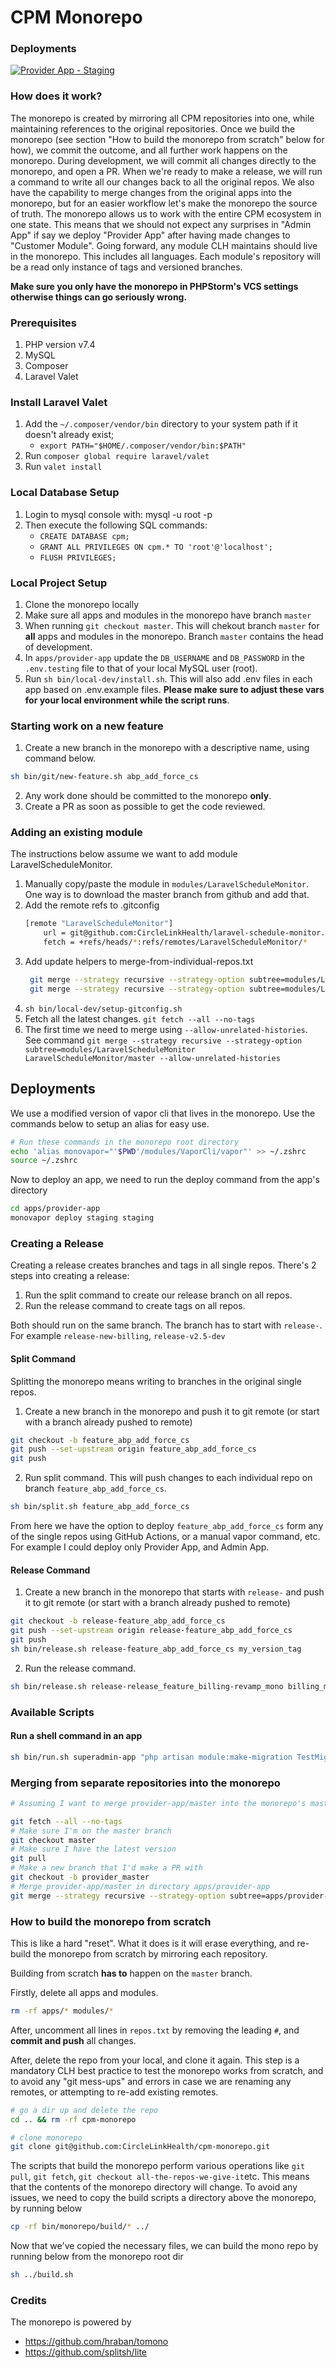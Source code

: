 # CPM Monorepo

### Deployments
[![Provider App - Staging](https://github.com/CircleLinkHealth/cpm-monorepo/actions/workflows/provider.yml/badge.svg)](https://github.com/CircleLinkHealth/cpm-monorepo/actions/workflows/provider.yml)

### How does it work?
The monorepo is created by mirroring all CPM repositories into one, while maintaining references to the original repositories. Once we build the monorepo (see section "How to build the monorepo from scratch" below for how), we commit the outcome, and all further work happens on the monorepo. During development, we will commit all changes directly to the monorepo, and open a PR. When we're ready to make a release, we will run a command to write all our changes back to all the original repos. We also have the capability to merge changes from the original apps into the monorepo, but for an easier workflow let's make the monorepo the source of truth. The monorepo allows us to work with the entire CPM ecosystem in one state. This means that we should not expect any surprises in "Admin App" if say we deploy "Provider App" after having made changes to "Customer Module". Going forward, any module CLH maintains should live in the monorepo. This includes all languages. Each module's repository will be a read only instance of tags and versioned branches.

**Make sure you only have the monorepo in PHPStorm's VCS settings otherwise things can go seriously wrong.**

### Prerequisites
1. PHP version v7.4
2. MySQL
3. Composer
4. Laravel Valet

### Install Laravel Valet
1. Add the `~/.composer/vendor/bin` directory to your system path if it doesn't already exist;
   - `export PATH="$HOME/.composer/vendor/bin:$PATH"`
2. Run `composer global require laravel/valet`
3. Run `valet install`

### Local Database Setup
1. Login to mysql console with: mysql -u root -p
2. Then execute the following SQL commands:
   - `CREATE DATABASE cpm;`
   - `GRANT ALL PRIVILEGES ON cpm.* TO 'root'@'localhost';`
   - `FLUSH PRIVILEGES;`

### Local Project Setup
1. Clone the monorepo locally
2. Make sure all apps and modules in the monorepo have branch `master`
3. When running `git checkout master`. This will chekout branch `master` for **all** apps and modules in the monorepo. Branch `master` contains the head of development.
4. In `apps/provider-app` update the `DB_USERNAME` and `DB_PASSWORD` in the `.env.testing` file to that of your local MySQL user (root).
5. Run `sh bin/local-dev/install.sh`. This will also add .env files in each app based on .env.example files. **Please make sure to adjust these vars for your local environment while the script runs**.

### Starting work on a new feature
1. Create a new branch in the monorepo with a descriptive name, using command below.
```bash
sh bin/git/new-feature.sh abp_add_force_cs
```
2. Any work done should be committed to the monorepo **only**.
3. Create a PR as soon as possible to get the code reviewed.

### Adding an existing module
The instructions below assume we want to add module LaravelScheduleMonitor.
1. Manually copy/paste the module in `modules/LaravelScheduleMonitor`. One way is to download the master branch from github and add that.
2. Add the remote refs to .gitconfig
    ```bash
    [remote "LaravelScheduleMonitor"]
        url = git@github.com:CircleLinkHealth/laravel-schedule-monitor.git
        fetch = +refs/heads/*:refs/remotes/LaravelScheduleMonitor/*
    ```
3. Add update helpers to merge-from-individual-repos.txt
   ```bash
    git merge --strategy recursive --strategy-option subtree=modules/LaravelScheduleMonitor LaravelScheduleMonitor/master
    git merge --strategy recursive --strategy-option subtree=modules/LaravelScheduleMonitor LaravelScheduleMonitor/development
    ```
4. `sh bin/local-dev/setup-gitconfig.sh`
4. Fetch all the latest changes. `git fetch --all --no-tags`
5. The first time we need to merge using `--allow-unrelated-histories`. See command `git merge --strategy recursive --strategy-option subtree=modules/LaravelScheduleMonitor LaravelScheduleMonitor/master --allow-unrelated-histories`



## Deployments
We use a modified version of vapor cli that lives in the monorepo. Use the commands below to setup an alias for easy use.
```bash
# Run these commands in the monorepo root directory
echo 'alias monovapor="'$PWD'/modules/VaporCli/vapor"' >> ~/.zshrc 
source ~/.zshrc
```
Now to deploy an app, we need to run the deploy command from the app's directory
```bash
cd apps/provider-app
monovapor deploy staging staging
```

### Creating a Release
Creating a release creates branches and tags in all single repos. There's 2 steps into creating a release:
1. Run the split command to create our release branch on all repos.
2. Run the release command to create tags on all repos. 

Both should run on the same branch. The branch has to start with `release-`. For example `release-new-billing`, `release-v2.5-dev`

#### Split Command
Splitting the monorepo means writing to branches in the original single repos. 
1. Create a new branch in the monorepo and push it to git remote (or start with a branch already pushed to remote)
```bash
git checkout -b feature_abp_add_force_cs
git push --set-upstream origin feature_abp_add_force_cs
git push
```
2. Run split command. This will push changes to each individual repo on branch `feature_abp_add_force_cs`.
```bash
sh bin/split.sh feature_abp_add_force_cs
```
From here we have the option to deploy `feature_abp_add_force_cs` form any of the single repos using GitHub Actions, or a manual vapor command, etc. For example I could deploy only Provider App, and Admin App.

#### Release Command
1. Create a new branch in the monorepo that starts with `release-` and push it to git remote (or start with a branch already pushed to remote)
```bash
git checkout -b release-feature_abp_add_force_cs
git push --set-upstream origin release-feature_abp_add_force_cs
git push
sh bin/release.sh release-feature_abp_add_force_cs my_version_tag
```
2. Run the release command. 
```bash
sh bin/release.sh release-release_feature_billing-revamp_mono billing_monorepo_test_v4
```

### Available Scripts
#### Run a shell command in an app
```bash
sh bin/run.sh superadmin-app "php artisan module:make-migration TestMigration CpmMigrations"
```
### Merging from separate repositories into the monorepo
```bash
# Assuming I want to merge provider-app/master into the monorepo's master branch

git fetch --all --no-tags
# Make sure I'm on the master branch
git checkout master
# Make sure I have the latest version
git pull
# Make a new branch that I'd make a PR with
git checkout -b provider_master
# Merge provider-app/master in directory apps/provider-app
git merge --strategy recursive --strategy-option subtree=apps/provider-app provider-app/master 
```

### How to build the monorepo from scratch
This is like a hard "reset". What it does is it will erase everything, and re-build the monorepo from scratch by mirroring each repository. 

Building from scratch **has to** happen on the `master` branch.

Firstly, delete all apps and modules. 
```bash
rm -rf apps/* modules/*
```

After, uncomment all lines in `repos.txt` by removing the leading `#`, and **commit and push** all changes.

After, delete the repo from your local, and clone it again. This step is a mandatory CLH best practice to test the monorepo works from scratch, and to avoid any "git mess-ups" and errors in case we are renaming any remotes, or attempting to re-add existing remotes.

```bash
# go a dir up and delete the repo
cd .. && rm -rf cpm-monorepo

# clone monorepo
git clone git@github.com:CircleLinkHealth/cpm-monorepo.git 
```

The scripts that build the monorepo perform various operations like `git pull`, `git fetch`, `git checkout all-the-repos-we-give-it`etc. This means that the contents of the monorepo directory will change. To avoid any issues, we need to copy the build scripts a directory above the monorepo, by running below

```bash
cp -rf bin/monorepo/build/* ../
```
Now that we've copied the necessary files, we can build the mono repo by running below from the monorepo root dir
```bash
sh ../build.sh
```
 
### Credits
The monorepo is powered by
- https://github.com/hraban/tomono
- https://github.com/splitsh/lite

